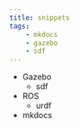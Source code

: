 ```yaml
---
title: snippets
tags:
    - mkdocs
    - gazebo
    - sdf
---
```


- Gazebo
  * sdf
- ROS
  * urdf
- mkdocs